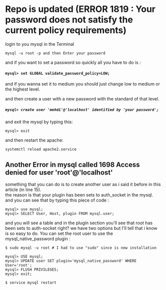 # Repo is updated (ERROR 1819 : Your password does not satisfy the current policy requirements)

login to you mysql in the Terminal

`mysql -u root -p and then Enter your password`

and if you want to set a password so quickly all you have to do is :

#### `mysql> set GLOBAL validate_password_policy=LOW;`

and if you wanna set it to medium you should just change low to medium or the highest level.

and then create a user with a new password with the standard of that level.

##### `mysql> create user 'mehdi'@'localhost' identified by 'your password';`

and exit the mysql by typing this:

`mysql> exit`

and then restart the apache:

`systemctl reload apache2.service`

## Another Error in mysql called 1698 Access denied for user 'root'@'localhost'
 something that you can do is to create another user as i said it before in this article (in line 15).<br />
 the reason is that your plugin has been sets to auth_socket in the mysql. and you can see that by typing this piece of code : 
<br />

`mysql> use mysql;` <br />
`mysql> SELECT User, Host, plugin FROM mysql.user;` <br />

and you will see a table and in the plugin section you'll see that root has been sets to auth-socket right?
we have two options but I'll tell that i know is so easy to do.
You can set the root user to use the mysql_native_password plugin : <br />

`$ sudo mysql -u root # I had to use "sudo" since is new installation` <br />

`mysql> USE mysql;`<br />
`mysql> UPDATE user SET plugin='mysql_native_password' WHERE User='root';`<br />
`mysql> FLUSH PRIVILEGES;`<br />
`mysql> exit;`<br />

`$ service mysql restart`<br />


